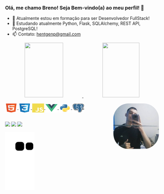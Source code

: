 ### Olá, me chamo Breno! Seja Bem-vindo(a) ao meu perfil! 👋


- 🔭 Atualmente estou em formação para ser Desenvolvedor FullStack!
- 🌱 Estudando atualmente Python, Flask, SQLAlchemy, REST API, PostgreSQL!
- 📫 Contato: hentgenp@gmail.com

<div align="center">
  <a href="https://github.com/breno-mt">
  <img height="180em" width="50%" src="https://github-readme-stats.vercel.app/api?username=breno-mt&show_icons=true&theme=dracula&include_all_commits=true&count_private=true"/>
  <img height="180em" width="49%" src="https://github-readme-stats.vercel.app/api/top-langs/?username=breno-mt&layout=compact&langs_count=7&theme=dracula"/>
</div>
<div style="display: inline_block"><br>
  <img align="center" alt="Breno-HTML" height="30" width="40" src="https://raw.githubusercontent.com/devicons/devicon/master/icons/html5/html5-original.svg">
  <img align="center" alt="Breno-CSS" height="30" width="40" src="https://raw.githubusercontent.com/devicons/devicon/master/icons/css3/css3-original.svg">
  <img align="center" alt="Breno-JS" height="30" width="40" src="https://raw.githubusercontent.com/devicons/devicon/master/icons/javascript/javascript-plain.svg">
  <img align="center" alt="Breno-VueJS" height="30" width="40" src="https://raw.githubusercontent.com/devicons/devicon/master/icons/vuejs/vuejs-original.svg">
  <img align="center" alt="Breno-Python" height="30" width="40" src="https://raw.githubusercontent.com/devicons/devicon/master/icons/python/python-original.svg">
  <img align="center" atl="Breno-PostGRE" height="30" width="40" src="https://raw.githubusercontent.com/devicons/devicon/master/icons/postgresql/postgresql-original.svg">
  <img align="right" alt="Breno-gif" height="150" style="border-radius:50px;" src="https://github.com/Breno-MT/Breno-MT/blob/main/breno.png">
</div>
  
  ##
 
<div> 
  <a href="https://www.instagram.com/brenomt11/" target="_blank"><img src="https://img.shields.io/badge/-Instagram-%23E4405F?style=for-the-badge&logo=instagram&logoColor=white" target="_blank"></a>
  <a href = "mailto:hentgenp@gmail.com"><img src="https://img.shields.io/badge/-Gmail-%23333?style=for-the-badge&logo=gmail&logoColor=white" target="_blank"></a>
  <a href="https://www.linkedin.com/in/breno-martins-95080a205/" target="_blank"><img src="https://img.shields.io/badge/-LinkedIn-%230077B5?style=for-the-badge&logo=linkedin&logoColor=white" target="_blank"></a> 
 
  ![Snake animation](https://github.com/rafaballerini/rafaballerini/blob/output/github-contribution-grid-snake.svg)
 
</div>
